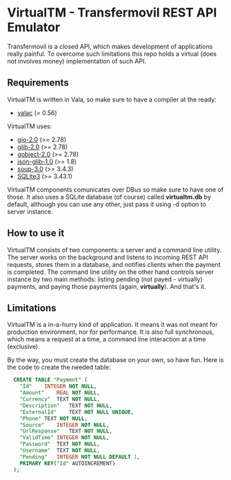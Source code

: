 # VirtualTM - Transfermovil REST API Emulator

Transfermovil is a closed API, which makes development of applications really painful. To overcome such limitations this repo holds a virtual (does not involves money) implementation of such API.

## Requirements

VirtualTM is written in Vala, so make sure to have a compiler at the ready:

  * [valac](https://vala.dev/) (= 0.56)

VirtualTM uses:

  * [gio-2.0](https://gitlab.gnome.org/GNOME/glib) (>= 2.78)
  * [glib-2.0](https://gitlab.gnome.org/GNOME/glib) (>= 2.78)
  * [gobject-2.0](https://gitlab.gnome.org/GNOME/glib) (>= 2.78)
  * [json-glib-1.0](https://gitlab.gnome.org/GNOME/json-glib) (>= 1.8)
  * [soup-3.0](https://gitlab.gnome.org/GNOME/libsoup) (>= 3.4.3)
  * [SQLite3](https://www.sqlite.org/index.html) (>= 3.43.1)

VirtualTM components comunicates over DBus so make sure to have one of those. It also uses a SQLite database (of course) called **virtualtm.db** by default, although you can use any other, just pass it using -d option to server instance.

## How to use it

VirtualTM consists of two components: a server and a command line utility. The server works on the background and listens to incoming REST API requests, stores them in a database, and notifies clients when the payment is completed. The command line utility on the other hand controls server instance by two main methods: listing pending (not payed - virtually) payments, and paying those payments (again, **virtually**). And that's it.

## Limitations

VirtualTM is a in-a-hurry kind of application. It means it was not meant for production environment, nor for performance. It is also full synchronous, which means a request at a time, a command line interaction at a time (exclusive).

By the way, you must create the database on your own, so have fun. Here is the code to create the needed table:

```SQL
  CREATE TABLE "Payment" (
    "Id"	INTEGER NOT NULL,
    "Amount"	REAL NOT NULL,
    "Currency"	TEXT NOT NULL,
    "Description"	TEXT NOT NULL,
    "ExternalId"	TEXT NOT NULL UNIQUE,
    "Phone"	TEXT NOT NULL,
    "Source"	INTEGER NOT NULL,
    "UrlResponse"	TEXT NOT NULL,
    "ValidTime"	INTEGER NOT NULL,
    "Password"	TEXT NOT NULL,
    "Username"	TEXT NOT NULL,
    "Pending"	INTEGER NOT NULL DEFAULT 1,
    PRIMARY KEY("Id" AUTOINCREMENT)
  );
```
